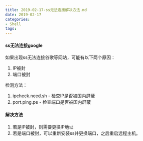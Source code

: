 ```yaml
---
title: 2019-02-17-ss无法连接解决方法.md
date: 2019-02-17
categories:
- Shell
tags:
---
```


#### ss无法连接google
如果出现ss无法连接谷歌等网站，可能有以下两个原因：  
1. IP被封
2. 端口被封

检测方法：  
1. ipcheck.need.sh - 检查IP是否被国内屏蔽
2. port.ping.pe - 检查端口是否被国内屏蔽

#### 解决方法
1. 若是IP被封，则需要更换IP地址
2. 若是端口被封，可以重新安装ss并更换端口，之后重启远程主机。
